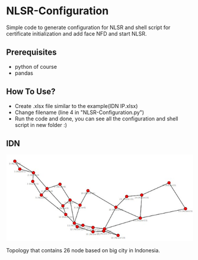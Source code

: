 # NLSR-Configuration
Simple code to generate configuration for NLSR and shell script for certificate initialization and add face NFD and start NLSR.
## Prerequisites
* python of course
* pandas
## How To Use?
* Create .xlsx file similar to the example(IDN IP.xlsx)
* Change filename (line 4 in "NLSR-Configuration.py")
* Run the code and done, you can see all the configuration and shell script in new folder :)
## IDN
![alt text](https://github.com/aderama2711/NLSR-Configuration/blob/main/IDN.jpg)

Topology that contains 26 node based on big city in Indonesia. 
